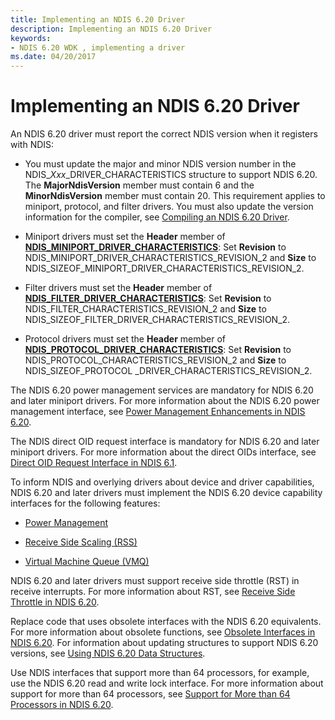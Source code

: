 ```yaml
---
title: Implementing an NDIS 6.20 Driver
description: Implementing an NDIS 6.20 Driver
keywords:
- NDIS 6.20 WDK , implementing a driver
ms.date: 04/20/2017
---
```


# Implementing an NDIS 6.20 Driver





An NDIS 6.20 driver must report the correct NDIS version when it registers with NDIS: 

* You must update the major and minor NDIS version number in the NDIS\_*Xxx*\_DRIVER\_CHARACTERISTICS structure to support NDIS 6.20. The **MajorNdisVersion** member must contain 6 and the **MinorNdisVersion** member must contain 20. This requirement applies to miniport, protocol, and filter drivers. You must also update the version information for the compiler, see [Compiling an NDIS 6.20 Driver](compiling-an-ndis-6-20-driver.md).

* Miniport drivers must set the **Header** member of [**NDIS_MINIPORT_DRIVER_CHARACTERISTICS**](/windows-hardware/drivers/ddi/ndis/ns-ndis-_ndis_miniport_driver_characteristics): Set **Revision** to NDIS_MINIPORT_DRIVER_CHARACTERISTICS_REVISION_2 and **Size** to NDIS_SIZEOF_MINIPORT_DRIVER_CHARACTERISTICS_REVISION_2. 

* Filter drivers must set the **Header** member of [**NDIS_FILTER_DRIVER_CHARACTERISTICS**](/windows-hardware/drivers/ddi/ndis/ns-ndis-_ndis_filter_driver_characteristics): Set **Revision** to NDIS_FILTER_CHARACTERISTICS_REVISION_2 and **Size** to NDIS_SIZEOF_FILTER_DRIVER_CHARACTERISTICS_REVISION_2. 

* Protocol drivers must set the **Header** member of [**NDIS_PROTOCOL_DRIVER_CHARACTERISTICS**](/windows-hardware/drivers/ddi/ndis/ns-ndis-_ndis_protocol_driver_characteristics): Set **Revision** to NDIS_PROTOCOL_CHARACTERISTICS_REVISION_2 and **Size** to NDIS_SIZEOF_PROTOCOL _DRIVER_CHARACTERISTICS_REVISION_2.

The NDIS 6.20 power management services are mandatory for NDIS 6.20 and later miniport drivers. For more information about the NDIS 6.20 power management interface, see [Power Management Enhancements in NDIS 6.20](power-management-enhancements-in-ndis-6-20.md).

The NDIS direct OID request interface is mandatory for NDIS 6.20 and later miniport drivers. For more information about the direct OIDs interface, see [Direct OID Request Interface in NDIS 6.1](direct-oid-request-interface-in-ndis-6-1.md).

To inform NDIS and overlying drivers about device and driver capabilities, NDIS 6.20 and later drivers must implement the NDIS 6.20 device capability interfaces for the following features:

-   [Power Management](power-management-enhancements-in-ndis-6-20.md)

-   [Receive Side Scaling (RSS)](./receive-side-scaling-version-2-rssv2-.md)

-   [Virtual Machine Queue (VMQ)](virtual-machine-queue--vmq--in-ndis-6-20.md)

NDIS 6.20 and later drivers must support receive side throttle (RST) in receive interrupts. For more information about RST, see [Receive Side Throttle in NDIS 6.20](receive-side-throttle-in-ndis-6-20.md).

Replace code that uses obsolete interfaces with the NDIS 6.20 equivalents. For more information about obsolete functions, see [Obsolete Interfaces in NDIS 6.20](obsolete-interfaces-in-ndis-6-20.md). For information about updating structures to support NDIS 6.20 versions, see [Using NDIS 6.20 Data Structures](using-ndis-6-20-data-structures.md).

Use NDIS interfaces that support more than 64 processors, for example, use the NDIS 6.20 read and write lock interface. For more information about support for more than 64 processors, see [Support for More than 64 Processors in NDIS 6.20](support-for-more-than-64-processors-in-ndis-6-20.md).

 

